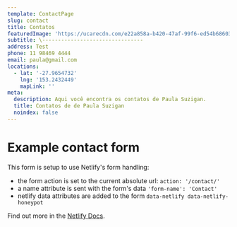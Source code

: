 ```yaml
---
template: ContactPage
slug: contact
title: Contatos
featuredImage: 'https://ucarecdn.com/e22a858a-b420-47af-99f6-ed54b6860333/'
subtitle: \--------------------------------
address: Test
phone: 11 98469 4444
email: paula@gmail.com
locations:
  - lat: '-27.9654732'
    lng: '153.2432449'
    mapLink: ''
meta:
  description: Aqui você encontra os contatos de Paula Suzigan.
  title: Contatos de de Paula Suzigan
  noindex: false
---
```


# Example contact form

This form is setup to use Netlify's form handling:

- the form action is set to the current absolute url: `action: '/contact/'`
- a name attribute is sent with the form's data `'form-name': 'Contact'`
- netlify data attributes are added to the form `data-netlify data-netlify-honeypot`

Find out more in the [Netlify Docs](https://www.netlify.com/docs/form-handling/).
